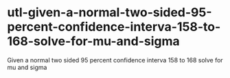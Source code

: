 # utl-given-a-normal-two-sided-95-percent-confidence-interva-158-to-168-solve-for-mu-and-sigma
Given a normal two sided 95 percent confidence interva 158 to 168 solve for mu and sigma
